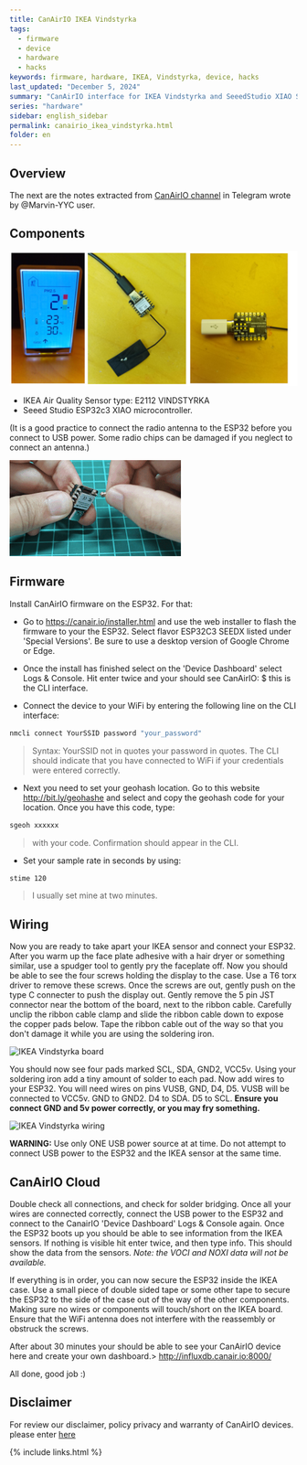 ```yaml
---
title: CanAirIO IKEA Vindstyrka
tags:
  - firmware
  - device
  - hardware
  - hacks
keywords: firmware, hardware, IKEA, Vindstyrka, device, hacks
last_updated: "December 5, 2024"
summary: "CanAirIO interface for IKEA Vindstyrka and SeeedStudio XIAO S3"
series: "hardware"
sidebar: english_sidebar
permalink: canairio_ikea_vindstyrka.html
folder: en
---
```


## Overview

The next are the notes extracted from [CanAirIO channel](https://t.me/canairio/32787) in Telegram wrote by @Marvin-YYC user.

## Components

![CanAirIO IKEA](images/ikea_vindstyrka_parts.jpg)

- IKEA Air Quality Sensor type: E2112 VINDSTYRKA
- Seeed Studio ESP32c3 XIAO microcontroller.

(It is a good practice to connect the radio antenna to the ESP32 before you connect to USB power. Some radio chips can be damaged if you neglect to connect an antenna.)

![CanAirIO IKEA - XIAO antenna](images/xiao_antenna.gif)

## Firmware

Install CanAirIO firmware on the ESP32. For that:

- Go to https://canair.io/installer.html and use the web installer to flash the firmware to your the ESP32. Select flavor ESP32C3 SEEDX listed under 'Special Versions'. Be sure to use a desktop version of Google Chrome or Edge.

- Once the install has finished select on the 'Device Dashboard' select Logs & Console. Hit enter twice and your should see CanAirIO: $  this is the CLI interface.

- Connect the device to your WiFi by entering the following line on the CLI interface:

```bash
nmcli connect YourSSID password "your_password"
```

> Syntax: YourSSID not in quotes your password in quotes.
> The CLI should indicate that you have connected to WiFi if your credentials were entered correctly.

- Next you need to set your geohash location.  Go to this website http://bit.ly/geohashe and select and copy the geohash code for your location.  Once you have this code, type:

```bash
sgeoh xxxxxx
```

> with your code.  Confirmation should appear in the CLI.

- Set your sample rate in seconds  by using:

```bash
stime 120
```

> I usually set mine at two minutes.

## Wiring

Now you are ready to take apart your IKEA sensor and connect your ESP32. After you warm up the face plate adhesive with a hair dryer or something similar, use a spudger tool to gently pry the faceplate off. Now you should be able to see the four screws holding the display to the case. Use a T6 torx driver to remove these screws. Once the screws are out, gently push on the type C connecter to push the display out.  Gently remove the 5 pin JST connector near the bottom of the board, next to the ribbon cable. Carefully unclip the ribbon cable clamp and slide the ribbon cable down to expose the copper pads below.  Tape the ribbon cable out of the way so that you don't damage it while you are using the soldering iron.

![IKEA Vindstyrka board](https://i.imgur.com/ctfYAnl.jpeg)

You should now see four pads marked SCL, SDA, GND2, VCC5v.  Using your soldering iron add a tiny amount of solder to each pad.  Now add wires to your ESP32.  You will need wires on pins VUSB, GND, D4, D5.  VUSB will be connected to VCC5v.  GND to GND2. D4 to SDA.  D5 to SCL.  **Ensure you connect GND and 5v power correctly, or you may fry something.**

![IKEA Vindstyrka wiring](https://i.imgur.com/EFcUMMo.jpeg)

**WARNING:** Use only ONE USB power source at at time.  Do not attempt to connect USB power to the ESP32 and the IKEA  sensor at the same time.

## CanAirIO Cloud

Double check all connections, and check for solder bridging. Once all your wires are connected correctly, connect the USB power to the ESP32 and connect to the CanairIO 'Device Dashboard' Logs & Console again.
Once the ESP32 boots up you should be able to see information from the IKEA sensors. If nothing is visible hit enter twice, and then type info.  This should show the data from the sensors. *Note: the VOCI and NOXI data will not be available.*

If everything is in order, you can now secure the ESP32 inside the IKEA case. Use a small piece of double sided tape or some other tape to secure the ESP32 to the side of the case out of the way of the other components. Making sure no wires or components will touch/short on the IKEA board.  Ensure that the WiFi antenna does not interfere with the reassembly or obstruck the screws.

After about 30 minutes your should be able to see your CanAirIO device here and create your own dashboard.> http://influxdb.canair.io:8000/

All done, good job :)

## Disclaimer

For review our disclaimer, policy privacy and warranty of CanAirIO devices. please enter [here](https://canair.io/docs/disclaimer.html)

{% include links.html %}

